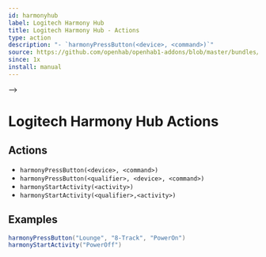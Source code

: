 ```yaml
---
id: harmonyhub
label: Logitech Harmony Hub
title: Logitech Harmony Hub - Actions
type: action
description: "- `harmonyPressButton(<device>, <command>)`"
source: https://github.com/openhab/openhab1-addons/blob/master/bundles/action/org.openhab.action.harmonyhub/README.md
since: 1x
install: manual
---
```


<!-- Attention authors: Do not edit directly. Please add your changes to the appropriate source repository -->

<!-- <!-- {% include base.html %} --> -->

# Logitech Harmony Hub Actions

## Actions

- `harmonyPressButton(<device>, <command>)`
- `harmonyPressButton(<qualifier>, <device>, <command>)`
- `harmonyStartActivity(<activity>)`
- `harmonyStartActivity(<qualifier>,<activity>)`

## Examples

```java
harmonyPressButton("Lounge", "8-Track", "PowerOn")
harmonyStartActivity("PowerOff")
```
